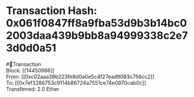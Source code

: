 
Transaction Hash: 0x061f0847ff8a9fba53d9b3b14bc02003daa439b9bb8a94999338c2e73d0d0a51
====================================================================================
  
#💸Transaction  
Block: [[14450986]]  
From: [[0xc02aaa39b223fe8d0a0e5c4f27ead9083c756cc2]]  
To: [[0x7ef3286753c9114b86724a7551ce74e0970cab0c]]  
Transferred: 2.0 Ether